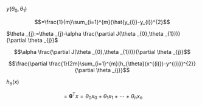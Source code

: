 $y(\theta _{0},\theta _{1})$

$$=\frac{1}{m}\sum_{i=1}^{m}(\hat{y_{i}}-y_{i})^{2}$$

$\theta _{j}:=\theta _{j}-\alpha \frac{\partial J(\theta _{0},\theta _{1}))}{\partial \theta _{j}}$



$$\alpha \frac{\partial J(\theta _{0},\theta _{1}))}{\partial \theta _{j}}$$


$$\frac{\partial \frac{1}{2m}\sum_{i=1}^{m}(h_{\theta}(x^{(i)})-y^{(i)})^{2}}{\partial \theta _{j}}$$



$h_{\theta }(x)$

$$= \mathbf{\theta }^\mathrm{T}x=\theta _{0}x_{0}+\theta _{1}x_{1}+\cdots +\theta _{n}x_{n}$$
